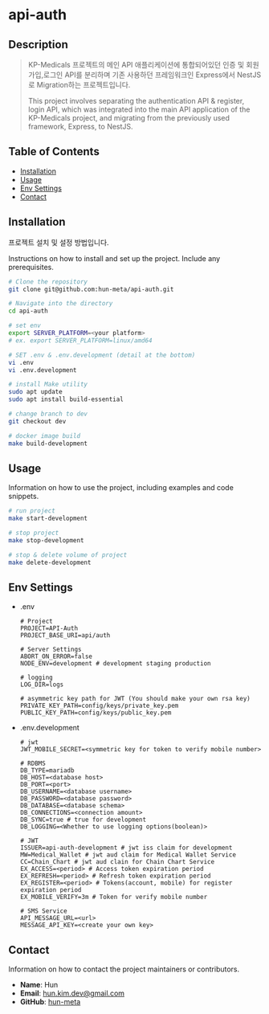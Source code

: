 # api-auth

## Description
> KP-Medicals 프로젝트의 메인 API 애플리케이션에 통합되어있던 인증 및 회원가입,로그인 API를 분리하며 기존 사용하던 프레임워크인 Express에서 NestJS로 Migration하는 프로젝트입니다.
> 
> This project involves separating the authentication API & register, login API, which was integrated into the main API application of the KP-Medicals project, and migrating from the previously used framework, Express, to NestJS.

## Table of Contents
- [Installation](#installation)
- [Usage](#usage)
- [Env Settings](#env-settings)
- [Contact](#contact)

## Installation
프로젝트 설치 및 설정 방법입니다.

Instructions on how to install and set up the project. Include any prerequisites.

```bash
# Clone the repository
git clone git@github.com:hun-meta/api-auth.git

# Navigate into the directory
cd api-auth

# set env
export SERVER_PLATFORM=<your platform>
# ex. export SERVER_PLATFORM=linux/amd64

# SET .env & .env.development (detail at the bottom)
vi .env
vi .env.development

# install Make utility
sudo apt update
sudo apt install build-essential

# change branch to dev
git checkout dev

# docker image build 
make build-development
```

## Usage
Information on how to use the project, including examples and code snippets.

```bash
# run project
make start-development

# stop project
make stop-development

# stop & delete volume of project
make delete-development
```

## Env Settings
- .env
    ```
    # Project
    PROJECT=API-Auth
    PROJECT_BASE_URI=api/auth

    # Server Settings
    ABORT_ON_ERROR=false
    NODE_ENV=development # development staging production

    # logging
    LOG_DIR=logs

    # asymmetric key path for JWT (You should make your own rsa key)
    PRIVATE_KEY_PATH=config/keys/private_key.pem
    PUBLIC_KEY_PATH=config/keys/public_key.pem
    ```
- .env.development
    ```
    # jwt
    JWT_MOBILE_SECRET=<symmetric key for token to verify mobile number>

    # RDBMS
    DB_TYPE=mariadb
    DB_HOST=<database host>
    DB_PORT=<port>
    DB_USERNAME=<database username>
    DB_PASSWORD=<database password>
    DB_DATABASE=<database schema>
    DB_CONNECTIONS=<connection amount>
    DB_SYNC=true # true for development
    DB_LOGGING=<Whether to use logging options(boolean)>

    # JWT
    ISSUER=api-auth-development # jwt iss claim for development
    MW=Medical_Wallet # jwt aud claim for Medical Wallet Service
    CC=Chain_Chart # jwt aud clain for Chain Chart Service
    EX_ACCESS=<period> # Access token expiration period
    EX_REFRESH=<period> # Refresh token expiration period
    EX_REGISTER=<period> # Tokens(account, mobile) for register expiration period
    EX_MOBILE_VERIFY=3m # Token for verify mobile number

    # SMS Service
    API_MESSAGE_URL=<url>
    MESSAGE_API_KEY=<create your own key>
    ```

## Contact
Information on how to contact the project maintainers or contributors.

- **Name**: Hun
- **Email**: hun.kim.dev@gmail.com
- **GitHub**: [hun-meta](https://github.com/hun-meta)
